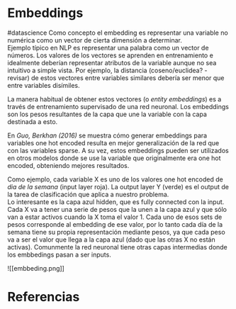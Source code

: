 # Embeddings
#datascience 
Como concepto el embedding es representar una variable no numérica como un vector de cierta dimensión a determinar.   
Ejemplo típico en NLP es representar una palabra como un vector de números. Los valores de los vectores se aprenden en entrenamiento e idealmente deberían representar atributos de la variable aunque no sea intuitivo a simple vista. Por ejemplo, la distancia (coseno/euclidea? - revisar) de estos vectores entre variables similares debería ser menor que entre variables disímiles.

La manera habitual de obtener estos vectores (o _entity embeddings_) es a través de entrenamiento supervisado de una red neuronal. Los embeddings son los pesos resultantes de la capa que une la variable con la capa destinada a esto.

En _Guo, Berkhan (2016)_ se muestra cómo generar embeddings para variables one hot encoded resulta en mejor generalización de la red que con las variables sparse. A su vez, estos embeddings pueden ser utilizados en otros modelos donde se use la variable que originalmente era one hot encoded, obteniendo mejores resultados.

Como ejemplo, cada variable X es uno de los valores one hot encoded de _dia de la semana_ (input layer roja). La output layer Y (verde) es el output de la tarea de clasificación que aplica a nuestro problema.  
Lo interesante es la capa azul hidden, que es fully connected con la input. Cada X va a tener una serie de pesos que la unen a la capa azul y que sólo van a estar activos cuando la X toma el valor 1. Cada uno de esos sets de pesos corresponde al embedding de ese valor, por lo tanto cada día de la semana tiene su propia representación mediante pesos, ya que cada peso va a ser el valor que llega a la capa azul (dado que las otras X no están activas). Comunmente la red neuronal tiene otras capas intermedias donde los embbedings pasan a ser inputs.

![[embbeding.png]]

# Referencias
